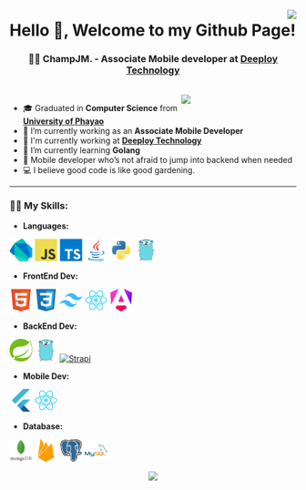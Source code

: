 <!--
Its first time making a profile in github, might be good 
-->

<picture>
  <source srcset="https://komarev.com/ghpvc/?username=jakkaphatminthana&label=Visitors&color=006b1d&style=fla">
  <img align="right" src="https://komarev.com/ghpvc/?username=jakkaphatminthana&label=Visitors&color=006b1d&style=flat" style="float: right; margin-left: 20px; margin-top: 20px;" />
</picture>

<h1 align="left">Hello 👋, Welcome to my Github Page!</h1>
<h3 align="center">
  🐱‍👤 ChampJM. - Associate Mobile developer at  <a href="https://www.deeploytech.co/th" target="_blank">Deeploy Technology</a>
</h3>

<br>

<picture>
  <source srcset="https://github-readme-stats.vercel.app/api?username=jakkaphatminthana&show_icons=true&locale=en&theme=dark">
  <img align="right" width=40%" src="ttps://github-readme-stats.vercel.app/api?username=jakkaphatminthana&show_icons=true&locale=en&theme=dark">
</picture>

- 🎓 Graduated in **Computer Science** from [**University of Phayao**](https://www.up.ac.th/)
- 🔭 I’m currently working as an **Associate Mobile Developer**
- 🏢 I'm currently working at [**Deeploy Technology**](https://www.deeploytech.co/th)
- 🌱 I’m currently learning **Golang**
- 📱 Mobile developer who’s not afraid to jump into backend when needed 
- 💻 I believe good code is like good gardening.

---

<h3 align="left">👨‍💻 My Skills:</h3>

- **Languages:**
<p align="left"> 
  <a href="https://dart.dev" target="_blank" rel="noreferrer"> <img src="https://raw.githubusercontent.com/devicons/devicon/master/icons/dart/dart-original.svg" alt="dart" width="40" height="40"/></a>
  <a href="https://developer.mozilla.org/en-US/docs/Web/JavaScript" target="_blank" rel="noreferrer"> <img src="https://raw.githubusercontent.com/devicons/devicon/master/icons/javascript/javascript-original.svg" alt="javascript" width="40" height="40"/></a> 
  <a href="https://www.typescriptlang.org/" target="_blank" rel="noreferrer"> <img src="https://raw.githubusercontent.com/devicons/devicon/master/icons/typescript/typescript-original.svg" alt="typescript" width="40" height="40"/></a> 
  <a href="https://www.java.com" target="_blank" rel="noreferrer"> <img src="https://raw.githubusercontent.com/devicons/devicon/master/icons/java/java-original.svg" alt="java" width="40" height="40"/></a>
  <a href="https://www.python.org" target="_blank" rel="noreferrer"> <img src="https://raw.githubusercontent.com/devicons/devicon/master/icons/python/python-original.svg" alt="python" width="40" height="40"/></a>
  <a href="https://golang.org" target="_blank" rel="noreferrer"> <img src="https://raw.githubusercontent.com/devicons/devicon/master/icons/go/go-original.svg" alt="golang" width="40" height="40"/></a>
</p>

- **FrontEnd Dev:**
<p align="left"> 
  <a href="https://developer.mozilla.org/en-US/docs/Web/HTML" target="_blank" rel="noreferrer"> <img src="https://raw.githubusercontent.com/devicons/devicon/master/icons/html5/html5-original.svg" alt="html" width="40" height="40"/></a>
  <a href="https://www.w3.org/Style/CSS/" target="_blank" rel="noreferrer"> <img src="https://raw.githubusercontent.com/devicons/devicon/master/icons/css3/css3-original.svg" alt="css" width="40" height="40"/></a>
  <a href="https://tailwindcss.com/" target="_blank" rel="noreferrer"> <img src="https://raw.githubusercontent.com/devicons/devicon/master/icons/tailwindcss/tailwindcss-original.svg" alt="tailwind" width="40" height="40"/></a>
  <a href="https://reactjs.org/" target="_blank" rel="noreferrer"> <img src="https://raw.githubusercontent.com/devicons/devicon/master/icons/react/react-original.svg" alt="react" width="40" height="40"/></a>
  <a href="https://angular.io/" target="_blank" rel="noreferrer"> <img src="https://raw.githubusercontent.com/devicons/devicon/master/icons/angular/angular-original.svg" alt="angular" width="40" height="40"/></a>
</p>

- **BackEnd Dev:**
<p align="left"> 
  <a href="https://spring.io/projects/spring-boot" target="_blank" rel="noreferrer"> <img src="https://raw.githubusercontent.com/devicons/devicon/master/icons/spring/spring-original.svg" alt="spring" width="40" height="40"/></a>
  <a href="https://golang.org" target="_blank" rel="noreferrer"> <img src="https://raw.githubusercontent.com/devicons/devicon/master/icons/go/go-original.svg" alt="golang" width="40" height="40"/></a>
<a href="https://strapi.io/" target="_blank" rel="noreferrer">
  <img src="https://www.svgrepo.com/show/354398/strapi.svg" alt="Strapi" width="40" height="40"/>
</a>

</p>

- **Mobile Dev:**
<p align="left"> 
  <a href="https://flutter.dev" target="_blank" rel="noreferrer"> <img src="https://raw.githubusercontent.com/devicons/devicon/master/icons/flutter/flutter-original.svg" alt="flutter" width="40" height="40"/></a>
  <a href="https://reactnative.dev" target="_blank" rel="noreferrer"> <img src="https://raw.githubusercontent.com/devicons/devicon/master/icons/react/react-original.svg" alt="reactnative" width="40" height="40"/></a>
</p>

- **Database:**
<p align="left"> 
  <a href="https://www.mongodb.com/" target="_blank" rel="noreferrer"> <img src="https://raw.githubusercontent.com/devicons/devicon/master/icons/mongodb/mongodb-original-wordmark.svg" alt="mongodb" width="40" height="40"/></a> 
  <a href="https://firebase.google.com/" target="_blank" rel="noreferrer"> <img src="https://raw.githubusercontent.com/devicons/devicon/master/icons/firebase/firebase-plain.svg" alt="firebase" width="40" height="40"/></a>
  <a href="https://www.postgresql.org/" target="_blank" rel="noreferrer"> <img src="https://raw.githubusercontent.com/devicons/devicon/master/icons/postgresql/postgresql-original.svg" alt="postgresql" width="40" height="40"/></a>
  <a href="https://www.mysql.com/" target="_blank" rel="noreferrer"> <img src="https://raw.githubusercontent.com/devicons/devicon/master/icons/mysql/mysql-original-wordmark.svg" alt="mysql" width="40" height="40"/></a>
</p>

<p align="center">
  <img src="https://capsule-render.vercel.app/api?type=waving&color=0:2D2A55,100:6A5ACD&height=100&section=footer"/>
</p>

